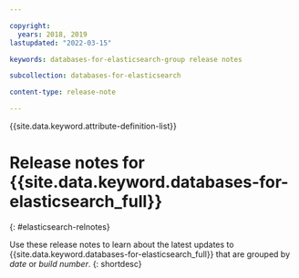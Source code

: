 ```yaml
---

copyright:
  years: 2018, 2019
lastupdated: "2022-03-15"

keywords: databases-for-elasticsearch-group release notes

subcollection: databases-for-elasticsearch

content-type: release-note

---
```


<!-- keywords values above are place holders. Actual values should be pulled from the release notes entries. -->

{{site.data.keyword.attribute-definition-list}}

<!-- You must add the release-note content type in your attribute definitions AND to each release note H2. This will ensure that the release note entry is pulled into the notifications library. -->

# Release notes for {{site.data.keyword.databases-for-elasticsearch_full}}
{: #elasticsearch-relnotes}

<!-- The title of your H1 should be Release notes for _service-name_, where _service-name_ is the non-trademarked short version keyref. Include your service name as a search keyword at the top of your Markdown file. See the example keywords above. -->

Use these release notes to learn about the latest updates to {{site.data.keyword.databases-for-elasticsearch_full}} that are grouped by _date_ or _build number_.
{: shortdesc}
